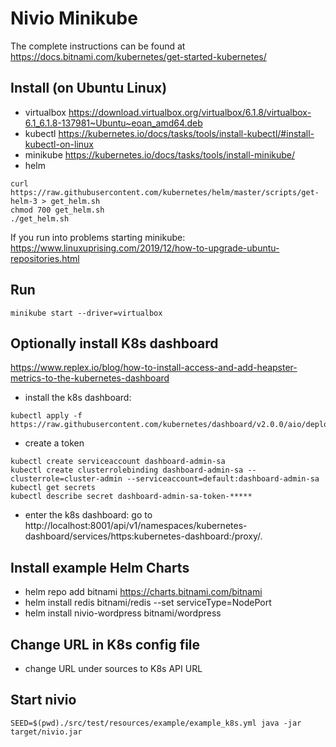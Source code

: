 # Nivio Minikube
 
The complete instructions can be found at https://docs.bitnami.com/kubernetes/get-started-kubernetes/


## Install (on Ubuntu Linux)

* virtualbox https://download.virtualbox.org/virtualbox/6.1.8/virtualbox-6.1_6.1.8-137981~Ubuntu~eoan_amd64.deb
* kubectl https://kubernetes.io/docs/tasks/tools/install-kubectl/#install-kubectl-on-linux
* minikube https://kubernetes.io/docs/tasks/tools/install-minikube/
* helm 
```
curl https://raw.githubusercontent.com/kubernetes/helm/master/scripts/get-helm-3 > get_helm.sh
chmod 700 get_helm.sh
./get_helm.sh
```

If you run into problems starting minikube: https://www.linuxuprising.com/2019/12/how-to-upgrade-ubuntu-repositories.html

## Run

```
minikube start --driver=virtualbox
```

## Optionally install K8s dashboard

https://www.replex.io/blog/how-to-install-access-and-add-heapster-metrics-to-the-kubernetes-dashboard

* install the k8s dashboard: 
```
kubectl apply -f https://raw.githubusercontent.com/kubernetes/dashboard/v2.0.0/aio/deploy/recommended.yaml
``` 

* create a token 
```
kubectl create serviceaccount dashboard-admin-sa
kubectl create clusterrolebinding dashboard-admin-sa --clusterrole=cluster-admin --serviceaccount=default:dashboard-admin-sa
kubectl get secrets
kubectl describe secret dashboard-admin-sa-token-*****
``` 

* enter the k8s dashboard: go
  to http://localhost:8001/api/v1/namespaces/kubernetes-dashboard/services/https:kubernetes-dashboard:/proxy/.

## Install example Helm Charts

* helm repo add bitnami https://charts.bitnami.com/bitnami
* helm install redis bitnami/redis --set serviceType=NodePort
* helm install nivio-wordpress bitnami/wordpress

## Change URL in K8s config file

* change URL under sources to K8s API URL

## Start nivio

```
SEED=$(pwd)./src/test/resources/example/example_k8s.yml java -jar target/nivio.jar
``` 
